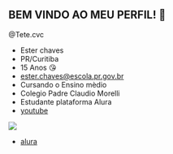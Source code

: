 ## BEM VINDO AO MEU PERFIL! 👋

@Tete.cvc 

- Ester chaves
- PR/Curitiba
- 15 Anos 😘
- ester.chaves@escola.pr.gov.br
- Cursando o Ensino mèdio
- Colegio Padre Claudio Morelli
- Estudante plataforma Alura
- [youtube](https://youtu.be/4CS86iYd-08?si=2fDfOyJVUme7KVHQ)


![](https://media1.tenor.com/m/SG2Y2dkZvqoAAAAC/ori.gif)
- [alura](https://cursos.alura.com.br/dashboard)
